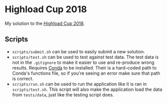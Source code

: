 # Highload Cup 2018
My solution to the [Highload Cup 2018](https://highloadcup.ru/en/main/).

## Scripts
- `scripts/submit.sh` can be used to easily submit a new solution.
- `scripts/test.sh` can be used to test against test data. The test data is not in the `.gitignore` to make it easier to use and re-produce wrong results. Requires [Conda](https://conda.io/docs/) to be installed. Their is a hard-coded path to Conda's functions file, so if you're seeing an error make sure that path is correct.
- `scripts/run.sh` can be used to run the application like it is ran in `scripts/test.sh`. This script will also make the application load the data from `tests/data`, just like the testing script does.

